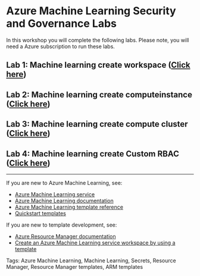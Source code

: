 # Azure Machine Learning Security and Governance Labs

In this workshop you will complete the following labs. Please note, you will need a Azure subscription to run these labs.


## Lab 1: Machine learning create workspace ([Click here](https://github.com/mufajjul/aml-govsec2020-workshop/tree/master/labs/lab1))
 
## Lab 2: Machine learning create computeinstance ([Click here](https://github.com/mufajjul/aml-govsec2020-workshop/tree/master/labs/lab2))

## Lab 3: Machine learning create compute cluster ([Click here](https://github.com/mufajjul/aml-govsec2020-workshop/tree/master/labs/lab3)) 

## Lab 4: Machine learning create Custom RBAC ([Click here](https://github.com/mufajjul/aml-govsec2020-workshop/tree/master/labs/lab4))

-----


If you are new to Azure Machine Learning, see:

- [Azure Machine Learning service](https://azure.microsoft.com/services/machine-learning-service/)
- [Azure Machine Learning documentation](https://docs.microsoft.com/azure/machine-learning/)
- [Azure Machine Learning template reference](https://docs.microsoft.com/azure/templates/microsoft.machinelearningservices/allversions)
- [Quickstart templates](https://azure.microsoft.com/resources/templates/)

If you are new to template development, see:

- [Azure Resource Manager documentation](https://docs.microsoft.com/azure/azure-resource-manager/)
- [Create an Azure Machine Learning service workspace by using a template](https://docs.microsoft.com/azure/machine-learning/service/how-to-create-workspace-template)

Tags: Azure Machine Learning, Machine Learning, Secrets, Resource Manager, Resource Manager templates, ARM templates


